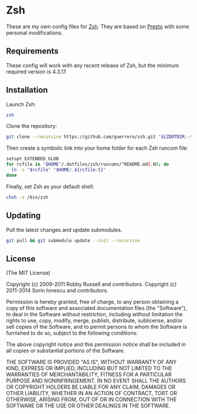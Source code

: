 # Zsh

These are my own config files for [Zsh][1]. They are based on [Prezto][2] with some personal modifications.


## Requirements

These config will work with any recent release of Zsh, but the minimum required version is 4.3.17.


## Installation

Launch Zsh:

```sh
zsh
```

Clone the repository:

```sh
git clone --recursive https://github.com/guerrero/zsh.git "${ZDOTDIR:-$HOME}/.dotfiles/zsh"
```

Then create a symbolic link into your home folder for each Zsh runcom file:

```sh
setopt EXTENDED_GLOB
for rcfile in "$HOME"/.dotfiles/zsh/runcoms/^README.md(.N); do
  ln -s "$rcfile" "$HOME/.${rcfile:t}"
done
```

Finally, set Zsh as your default shell:

```sh
chsh -s /bin/zsh
```


## Updating

Pull the latest changes and update submodules.

```sh
git pull && git submodule update --init --recursive
```


## License

(The MIT License)

Copyright (c) 2009-2011 Robby Russell and contributors.
Copyright (c) 2011-2014 Sorin Ionescu and contributors.

Permission is hereby granted, free of charge, to any person obtaining a copy of
this software and associated documentation files (the "Software"), to deal in
the Software without restriction, including without limitation the rights to
use, copy, modify, merge, publish, distribute, sublicense, and/or sell copies
of the Software, and to permit persons to whom the Software is furnished to do
so, subject to the following conditions:

The above copyright notice and this permission notice shall be included in all
copies or substantial portions of the Software.

THE SOFTWARE IS PROVIDED "AS IS", WITHOUT WARRANTY OF ANY KIND, EXPRESS OR
IMPLIED, INCLUDING BUT NOT LIMITED TO THE WARRANTIES OF MERCHANTABILITY,
FITNESS FOR A PARTICULAR PURPOSE AND NONINFRINGEMENT. IN NO EVENT SHALL THE
AUTHORS OR COPYRIGHT HOLDERS BE LIABLE FOR ANY CLAIM, DAMAGES OR OTHER
LIABILITY, WHETHER IN AN ACTION OF CONTRACT, TORT OR OTHERWISE, ARISING FROM,
OUT OF OR IN CONNECTION WITH THE SOFTWARE OR THE USE OR OTHER DEALINGS IN THE
SOFTWARE.

[1]: http://www.zsh.org
[2]: http://www.github.com/sorin-ionescu/prezto
